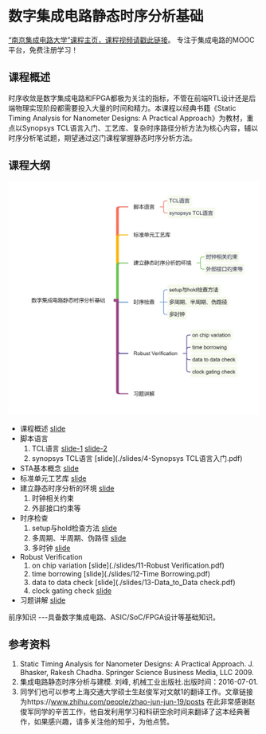 数字集成电路静态时序分析基础
===
[“南京集成电路大学”课程主页，课程视频请戳此链接](https://www.iccollege.cn/portal/courseDetail/193.mooc)。
专注于集成电路的MOOC平台，免费注册学习！

课程概述
---
时序收敛是数字集成电路和FPGA都极为关注的指标，不管在前端RTL设计还是后端物理实现阶段都需要投入大量的时间和精力。本课程以经典书籍《Static Timing Analysis for Nanometer Designs: A Practical Approach》为教材，重点以Synopsys TCL语言入门、工艺库、复杂时序路径分析方法为核心内容，辅以时序分析笔试题，期望通过这门课程掌握静态时序分析方法。  


课程大纲
---
![知识点](./zsd.webp)
- 课程概述 [slide](./slides/1-课程概述.pdf)  
- 脚本语言
  1. TCL语言 [slide-1](./slides/2-TCL语言入门.pdf)  [slide-2](./slides/3-TCL语言入门.pdf) 
  2. synopsys TCL语言 [slide](./slides/4-Synopsys TCL语言入门.pdf) 
- STA基本概念 [slide](./slides/5-STA基本概念.pdf) 
- 标准单元工艺库 [slide](./slides/6-工艺库.pdf)
- 建立静态时序分析的环境 [slide](./slides/7-STA环境.pdf)
  1. 时钟相关约束
  2. 外部接口约束等
- 时序检查
  1. setup与hold检查方法 [slide](./slides/8-建立时间与保持时间检查.pdf)
  2. 多周期、半周期、伪路径 [slide](./slides/9-特殊时序检查-多周期半周期伪路径.pdf)
  3. 多时钟 [slide](./slides/10-特殊时序检查-多时钟.pdf)
- Robust Verification
  1. on chip variation [slide](./slides/11-Robust Verification.pdf)
  2. time borrowing [slide](./slides/12-Time Borrowing.pdf)
  3. data to data check [slide](./slides/13-Data_to_Data check.pdf)
  4. clock gating check [slide](./slides/14-CLock_Gating_Checks.pdf)
- 习题讲解 [slide](./slides/15-习题讲解.pdf)

前序知识
---具备数字集成电路、ASIC/SoC/FPGA设计等基础知识。

参考资料
---
1. Static Timing Analysis for Nanometer Designs: A Practical Approach. J.
   Bhasker, Rakesh Chadha. Springer Science Business Media, LLC 2009. 
2. 集成电路静态时序分析与建模. 刘峰, 机械工业出版社.出版时间：2016-07-01.  
3. 同学们也可以参考上海交通大学硕士生赵俊军对文献1的翻译工作。文章链接为https://www.zhihu.com/people/zhao-jun-jun-19/posts
在此非常感谢赵俊军同学的辛苦工作，他自发利用学习和科研空余时间来翻译了这本经典著作，如果感兴趣，请多关注他的知乎，为他点赞。
